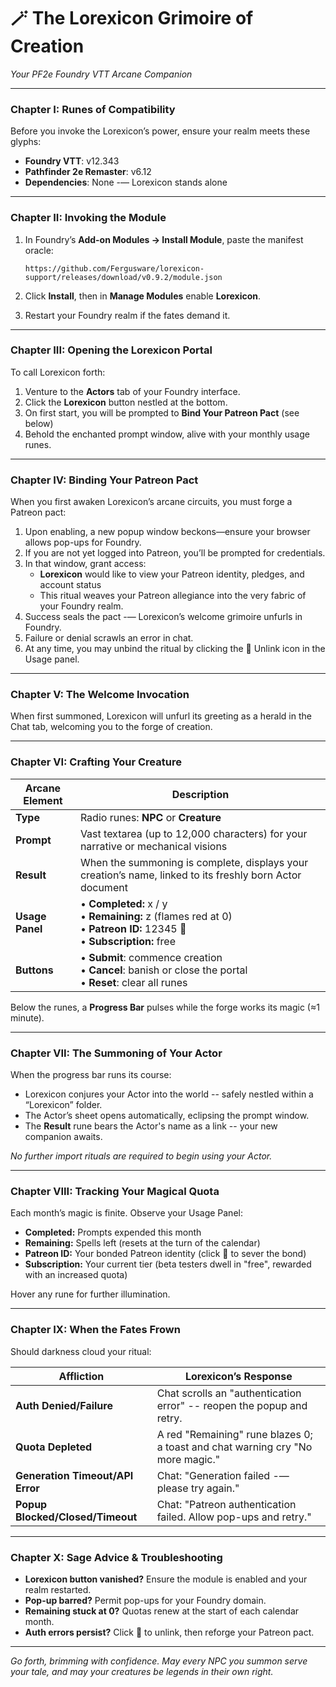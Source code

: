 # **🪄 The Lorexicon Grimoire of Creation**

_Your PF2e Foundry VTT Arcane Companion_

---

### Chapter I: Runes of Compatibility

Before you invoke the Lorexicon’s power, ensure your realm meets these glyphs:

- **Foundry VTT**: v12.343
- **Pathfinder 2e Remaster**: v6.12
- **Dependencies**: None -— Lorexicon stands alone

---

### Chapter II: Invoking the Module

1. In Foundry’s **Add-on Modules → Install Module**, paste the manifest oracle:

   ```
   https://github.com/Fergusware/lorexicon-support/releases/download/v0.9.2/module.json
   ```

2. Click **Install**, then in **Manage Modules** enable **Lorexicon**.
3. Restart your Foundry realm if the fates demand it.

---

### Chapter III: Opening the Lorexicon Portal

To call Lorexicon forth:

1. Venture to the **Actors** tab of your Foundry interface.
2. Click the **Lorexicon** button nestled at the bottom.
3. On first start, you will be prompted to **Bind Your Patreon Pact** (see below)
4. Behold the enchanted prompt window, alive with your monthly usage runes.

---

### Chapter IV: Binding Your Patreon Pact

When you first awaken Lorexicon’s arcane circuits, you must forge a Patreon pact:

1. Upon enabling, a new popup window beckons—ensure your browser allows pop-ups for Foundry.
2. If you are not yet logged into Patreon, you’ll be prompted for credentials.
3. In that window, grant access:
   - **Lorexicon** would like to view your Patreon identity, pledges, and account status
   - This ritual weaves your Patreon allegiance into the very fabric of your Foundry realm.
4. Success seals the pact -— Lorexicon’s welcome grimoire unfurls in Foundry.
5. Failure or denial scrawls an error in chat.
6. At any time, you may unbind the ritual by clicking the 🔗 Unlink icon in the Usage panel.

---

### Chapter V: The Welcome Invocation

When first summoned, Lorexicon will unfurl its greeting as a herald in the Chat tab, welcoming you to the forge of creation.

---

### Chapter VI: Crafting Your Creature

| **Arcane Element** | **Description**                                                                                                          |
| ------------------ | ------------------------------------------------------------------------------------------------------------------------ |
| **Type**           | Radio runes: **NPC** or **Creature**                                                                                     |
| **Prompt**         | Vast textarea (up to 12,000 characters) for your narrative or mechanical visions                                         |
| **Result**         | When the summoning is complete, displays your creation’s name, linked to its freshly born Actor document                 |
| **Usage Panel**    | • **Completed:** x / y<br>• **Remaining:** z (flames red at 0)<br>• **Patreon ID:** 12345 🔗<br>• **Subscription:** free |
| **Buttons**        | • **Submit**: commence creation<br>• **Cancel**: banish or close the portal<br>• **Reset**: clear all runes              |

Below the runes, a **Progress Bar** pulses while the forge works its magic (≈1 minute).

---

### Chapter VII: The Summoning of Your Actor

When the progress bar runs its course:

- Lorexicon conjures your Actor into the world -- safely nestled within a “Lorexicon” folder.
- The Actor’s sheet opens automatically, eclipsing the prompt window.
- The **Result** rune bears the Actor's name as a link -- your new companion awaits.

_No further import rituals are required to begin using your Actor._

---

### Chapter VIII: Tracking Your Magical Quota

Each month’s magic is finite. Observe your Usage Panel:

- **Completed:** Prompts expended this month
- **Remaining:** Spells left (resets at the turn of the calendar)
- **Patreon ID:** Your bonded Patreon identity (click 🔗 to sever the bond)
- **Subscription:** Your current tier (beta testers dwell in "free", rewarded with an increased quota)

Hover any rune for further illumination.

---

### Chapter IX: When the Fates Frown

Should darkness cloud your ritual:

| **Affliction**                   | **Lorexicon’s Response**                                                       |
| -------------------------------- | ------------------------------------------------------------------------------ |
| **Auth Denied/Failure**          | Chat scrolls an "authentication error" -- reopen the popup and retry.          |
| **Quota Depleted**               | A red "Remaining" rune blazes 0; a toast and chat warning cry "No more magic." |
| **Generation Timeout/API Error** | Chat: "Generation failed -— please try again."                                 |
| **Popup Blocked/Closed/Timeout** | Chat: "Patreon authentication failed. Allow pop-ups and retry."                |

---

### Chapter X: Sage Advice & Troubleshooting

- **Lorexicon button vanished?** Ensure the module is enabled and your realm restarted.
- **Pop-up barred?** Permit pop-ups for your Foundry domain.
- **Remaining stuck at 0?** Quotas renew at the start of each calendar month.
- **Auth errors persist?** Click 🔗 to unlink, then reforge your Patreon pact.

---

_Go forth, brimming with confidence. May every NPC you summon serve your tale, and may your creatures be legends in their own right._
